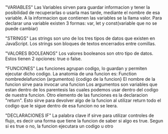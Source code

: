 
"VARIABLES"
Las Variables sirven para guardar informacion y tener la posibilidad de recuperarlas o usarla mas tarde,
mediante el nombre de esa variable. 
A la informacion que contienen las variables se la llama valor.
Para declarar una variable existen 3 formas: var, let y const(variable que no se puede cambiar)

"STRINGS"
Las strings son uno de los tres tipos de datos que existen en JavaScript.
Los strings son bloques de textos encerrados entre comillas.

"VALORES BOOLEANOS"
Los valores booleanos son otro tipo de datos.
Estos tienen 2 opciones: true o false.

"FUNCIONES"
Las funciones agrupan codigo, lo guardan y permiten ejecutar dicho codigo.
La anatomia de una funcion es: Function nombredelafuncion (argumentos) {codigo de la funcion}
El nombre de la funcion sirve para invocar una funcion
Los argumentos son variables que estan dentro de los parentesis las cuales podemos usar dentro del codigo de nuestra funcion.
Otro elemento de las funciones es la declaracion "return". Esto sirve para devolver algo de la funcion
al utilizar return todo el codigo que le sigue dentro de esa funcion no se leera.

"DECLARACIONES IF"
La palabra clave if sirve para utilizar controles de flujo, es decir una forma que tiene la funcion de saber si algo es true. Segun si es true o no, la funcion ejecutara un codigo u otro